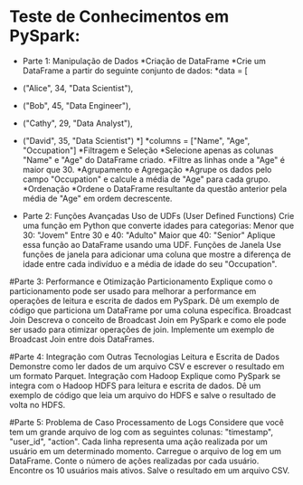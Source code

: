 
# Teste de Conhecimentos em PySpark:

*    Parte 1: Manipulação de Dados
*Criação de DataFrame
*Crie um DataFrame a partir do seguinte conjunto de dados:
*data = [
*    ("Alice", 34, "Data Scientist"),
*    ("Bob", 45, "Data Engineer"),
*    ("Cathy", 29, "Data Analyst"),
*    ("David", 35, "Data Scientist")
*]
*columns = ["Name", "Age", "Occupation"]
*Filtragem e Seleção
*Selecione apenas as colunas "Name" e "Age" do DataFrame criado.
*Filtre as linhas onde a "Age" é maior que 30.
*Agrupamento e Agregação
*Agrupe os dados pelo campo "Occupation" e calcule a média de "Age" para cada grupo.
*Ordenação
*Ordene o DataFrame resultante da questão anterior pela média de "Age" em ordem decrescente.

*    Parte 2: Funções Avançadas
Uso de UDFs (User Defined Functions)
Crie uma função em Python que converte idades para categorias:
Menor que 30: "Jovem"
Entre 30 e 40: "Adulto"
Maior que 40: "Senior"
Aplique essa função ao DataFrame usando uma UDF.
Funções de Janela
Use funções de janela para adicionar uma coluna que mostre a diferença de idade entre cada indivíduo e a média de idade do seu "Occupation".

#Parte 3: Performance e Otimização
Particionamento
Explique como o particionamento pode ser usado para melhorar a performance em operações de leitura e escrita de dados em PySpark. Dê um exemplo de código que particiona um DataFrame por uma coluna específica.
Broadcast Join
Descreva o conceito de Broadcast Join em PySpark e como ele pode ser usado para otimizar operações de join. Implemente um exemplo de Broadcast Join entre dois DataFrames.

#Parte 4: Integração com Outras Tecnologias
Leitura e Escrita de Dados
Demonstre como ler dados de um arquivo CSV e escrever o resultado em um formato Parquet.
Integração com Hadoop
Explique como PySpark se integra com o Hadoop HDFS para leitura e escrita de dados. Dê um exemplo de código que leia um arquivo do HDFS e salve o resultado de volta no HDFS.

#Parte 5: Problema de Caso
Processamento de Logs
Considere que você tem um grande arquivo de log com as seguintes colunas: "timestamp", "user_id", "action". Cada linha representa uma ação realizada por um usuário em um determinado momento.
Carregue o arquivo de log em um DataFrame.
Conte o número de ações realizadas por cada usuário.
Encontre os 10 usuários mais ativos.
Salve o resultado em um arquivo CSV.

